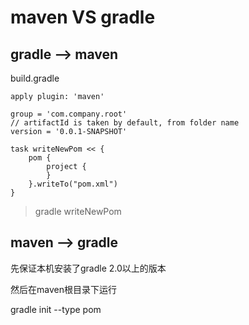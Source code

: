 # maven VS gradle

## gradle --> maven

build.gradle

```
apply plugin: 'maven'

group = 'com.company.root'
// artifactId is taken by default, from folder name
version = '0.0.1-SNAPSHOT'

task writeNewPom << {
    pom {
        project {
        }
    }.writeTo("pom.xml")
}
```


> gradle writeNewPom

## maven --> gradle

先保证本机安装了gradle 2.0以上的版本

然后在maven根目录下运行

gradle init --type pom